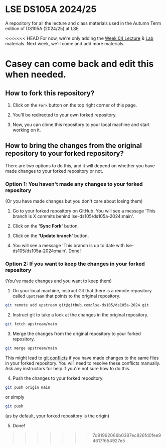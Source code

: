 # LSE DS105A 2024/25

A repository for all the lecture and class materials used in the Autumn Term edition of DS105A (2024/25) at LSE

<<<<<<< HEAD
For now, we're only adding the [Week 04 Lecture](https://lse-dsi.github.io/DS105/2024/autumn-term/weeks/week04/lecture.html) & [Lab](https://lse-dsi.github.io/DS105/2024/autumn-term/weeks/week04/lab.html) materials. Next week, we'll come and add more materials.

Casey can come back and edit this when needed.
=======

## How to fork this repository?

1. Click on the `Fork` button on the top right corner of this page.

2. You'll be redirected to your own forked repository.

3. Now, you can clone this repository to your local machine and start working on it.

## How to bring the changes from the original repository to your forked repository?

There are two options to do this, and it will depend on whether you have made changes to your forked repository or not.

### Option 1: You haven't made any changes to your forked repository

(Or you have made changes but you don't care about losing them)

1. Go to your forked repository on GitHub. You will see a message 'This branch is X commits behind lse-ds105/ds105a-2024:main'.

2. Click on the **'Sync Fork'** button.

3. Click on the **'Update branch'** button.

4. You will see a message 'This branch is up to date with lse-ds105/ds105a-2024:main'. Done!

### Option 2: If you want to keep the changes in your forked repository

(You've made changes and you want to keep them)

1. On your local machine, instruct Git that there is a remote repository called `upstream` that points to the original repository.

```bash
git remote add upstream git@github.com:lse-ds105/ds105a-2024.git
```

2. Instruct git to take a look at the changes in the original repository.

```bash
git fetch upstream/main
```

3. Merge the changes from the original repository to your forked repository.

```bash
git merge upstream/main
```

This might lead to [git conflicts](https://docs.github.com/en/github/collaborating-with-pull-requests/addressing-merge-conflicts/about-merge-conflicts) if you have made changes to the same files in your forked repository. You will need to resolve these conflicts manually. Ask any instructors for help if you're not sure how to do this.

4. Push the changes to your forked repository.

```bash
git push origin main
```

or simply

```bash
git push
```

(as by default, your forked repository is the origin)

5. Done!



>>>>>>> 7d81992066b0387ec826fd0fee94617f654927e5
